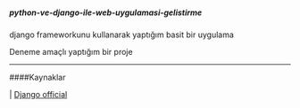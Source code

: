 ##### python-ve-django-ile-web-uygulamasi-gelistirme

django frameworkunu kullanarak yaptığım basit bir uygulama

Deneme amaçlı yaptığım bir proje

-------------------

####Kaynaklar

| [Django official](https://docs.djangoproject.com/en/1.9/)